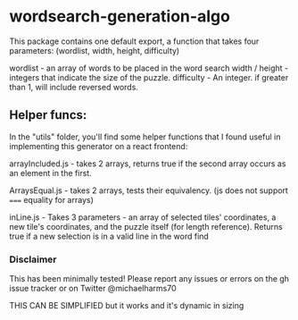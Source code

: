 # wordsearch-generation-algo

This package contains one default export, a function that takes four parameters: (wordlist, width, height, difficulty)

wordlist - an array of words to be placed in the word search
width / height - integers that indicate the size of the puzzle.
difficulty - An integer. if greater than 1, will include reversed words.

## Helper funcs:

In the "utils" folder, you'll find some helper functions that I found useful in implementing this generator on a react frontend:

arrayIncluded.js - takes 2 arrays, returns true if the second array occurs as an element in the first.

ArraysEqual.js - takes 2 arrays, tests their equivalency. (js does not support `===` equality for arrays)

inLine.js - Takes 3 parameters - an array of selected tiles' coordinates, a new tile's coordinates, and the puzzle itself (for length reference). Returns true if a new selection is in a valid line in the word find


### Disclaimer

This has been minimally tested! Please report any issues or errors on the gh issue tracker or on Twitter @michaelharms70

THIS CAN BE SIMPLIFIED but it works and it's dynamic in sizing